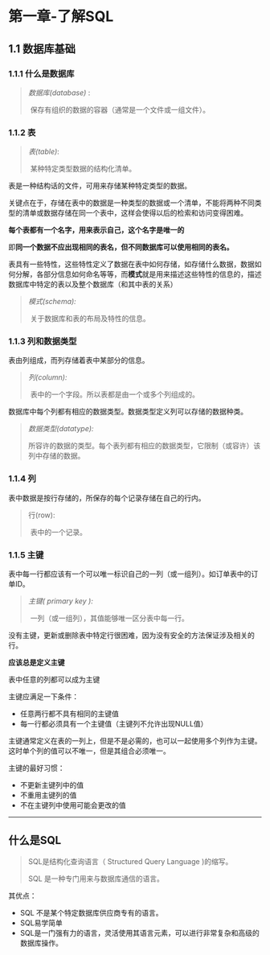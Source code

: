 # 第一章-了解SQL

## 1.1 数据库基础

### 1.1.1 什么是数据库

> *数据库(database)* :
>
> ​	保存有组织的数据的容器（通常是一个文件或一组文件）。 

### 1.1.2 表

> *表(table)*:
>
> ​	某种特定类型数据的结构化清单。

表是一种结构话的文件，可用来存储某种特定类型的数据。

关键点在于，存储在表中的数据是一种类型的数据或一个清单，不能将两种不同类型的清单或数据存储在同一个表中，这样会使得以后的检索和访问变得困难。

**每个表都有一个名字，用来表示自己，这个名字是唯一的**

即**同一个数据不应出现相同的表名，但不同数据库可以使用相同的表名。**

表具有一些特性，这些特性定义了数据在表中如何存储，如存储什么数据，数据如何分解，各部分信息如何命名等等，而**模式**就是用来描述这些特性的信息的，描述数据库中特定的表以及整个数据库（和其中表的关系）

> *模式(schema):*
>
> ​	关于数据库和表的布局及特性的信息。

### 1.1.3 列和数据类型

表由列组成，而列存储着表中某部分的信息。

> *列(column):*
>
> ​	表中的一个字段。所以表都是由一个或多个列组成的。

数据库中每个列都有相应的数据类型。数据类型定义列可以存储的数据种类。

> *数据类型(datatype):*
>
> ​	所容许的数据的类型。每个表列都有相应的数据类型，它限制（或容许）该列中存储的数据。

### 1.1.4 列

表中数据是按行存储的，所保存的每个记录存储在自己的行内。

> 行(row):
>
> ​	表中的一个记录。

### 1.1.5 主键

表中每一行都应该有一个可以唯一标识自己的一列（或一组列）。如订单表中的订单ID。

> *主键( primary key ):*
>
> ​	一列（或一组列），其值能够唯一区分表中每一行。

没有主键，更新或删除表中特定行很困难，因为没有安全的方法保证涉及相关的行。

**应该总是定义主键**

表中任意的列都可以成为主键

主键应满足一下条件：

- 任意两行都不具有相同的主键值
- 每一行都必须具有一个主键值（主键列不允许出现NULL值）

主键通常定义在表的一列上，但是不是必需的，也可以一起使用多个列作为主键。这时单个列的值可以不唯一，但是其组合必须唯一。

主键的最好习惯：

- 不更新主键列中的值
- 不重用主键列的值
- 不在主键列中使用可能会更改的值

---

## 什么是SQL

> SQL是结构化查询语言（ Structured Query Language )的缩写。
>
> SQL 是一种专门用来与数据库通信的语言。

其优点：

- SQL 不是某个特定数据库供应商专有的语言。
- SQL易学简单
- SQL是一门强有力的语言，灵活使用其语言元素，可以进行非常复杂和高级的数据库操作。

